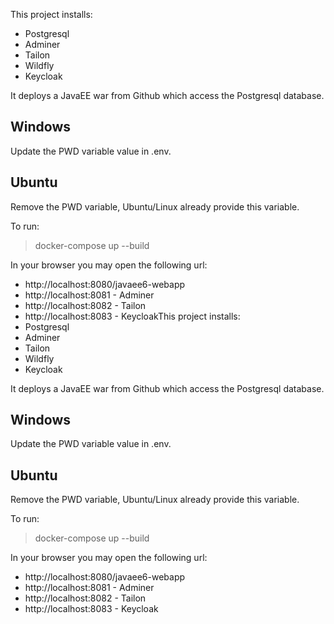 This project installs:

 * Postgresql
 * Adminer
 * Tailon
 * Wildfly
 * Keycloak

It deploys a JavaEE war from Github which access the Postgresql database.

Windows
--
Update the PWD variable value in .env.

Ubuntu
--
Remove the PWD variable, Ubuntu/Linux already provide this variable.

To run: 
>docker-compose up --build

In your browser you may open the following url:

 * http://localhost:8080/javaee6-webapp
 * http://localhost:8081 - Adminer
 * http://localhost:8082 - Tailon
 * http://localhost:8083 - KeycloakThis project installs:
 * Postgresql
 * Adminer
 * Tailon
 * Wildfly
 * Keycloak

It deploys a JavaEE war from Github which access the Postgresql database.

Windows
--
Update the PWD variable value in .env.

Ubuntu
--
Remove the PWD variable, Ubuntu/Linux already provide this variable.

To run: 
>docker-compose up --build

In your browser you may open the following url:

 * http://localhost:8080/javaee6-webapp
 * http://localhost:8081 - Adminer
 * http://localhost:8082 - Tailon
 * http://localhost:8083 - Keycloak
